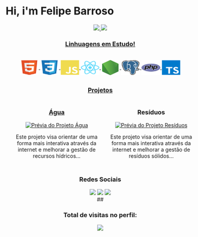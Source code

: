 # Hi, i'm Felipe Barroso


<div align="center">
  <a href="https://github.com/InterFBS">
  <img height="167em" src="https://github-readme-stats.vercel.app/api?username=InterFBS&show_icons=true&theme=midnight-purple&include_all_commits=true&count_private=true"/>
  <img height="167em" src="https://github-readme-stats.vercel.app/api/top-langs/?username=InterFBS&layout=compact&langs_count=7&theme=midnight-purple"/>
<div>

###  Linhuagens em Estudo!    

</div class=langueges>
  <div style="display: inline_block"><br>
  <img align="center" alt="HTML" height="40" width="50" src="https://raw.githubusercontent.com/devicons/devicon/master/icons/html5/html5-original.svg">
  <img align="center" alt="CSS" height="40" width="50" src="https://raw.githubusercontent.com/devicons/devicon/master/icons/css3/css3-original.svg">
  <img align="center" alt="Js" height="40" width="50" src="https://raw.githubusercontent.com/devicons/devicon/master/icons/javascript/javascript-plain.svg">
  <img align="center" alt="React" height="40" width="50" src="https://raw.githubusercontent.com/devicons/devicon/master/icons/react/react-original.svg">
  <img align="center" alt="NodeJs" height="40" width="50" src="https://raw.githubusercontent.com/devicons/devicon/master/icons/nodejs/nodejs-original.svg">
  <img align="center" alt="PostgreSQL" height="40" width="50" src="https://raw.githubusercontent.com/devicons/devicon/master/icons/postgresql/postgresql-original.svg">
  <img align="center" alt="Php" height="40" width="50" src="https://raw.githubusercontent.com/devicons/devicon/master/icons/php/php-original.svg">
  <img align="center" alt="typescript" height="40" width="50" src="https://raw.githubusercontent.com/devicons/devicon/master/icons/typescript/typescript-original.svg">
</div>
  
##

### Projetos

<div style="display: flex; gap: 20px;">
  <div style="flex: 1;">
    <h3>Água</h3>
    <a href="https://agua-eight.vercel.app" target="_blank">
      <img src="https://agua-eight.vercel.app/assets/IntroAgua-C-rbznzd.png" alt="Prévia do Projeto Água" style="width:100%;"/>
    </a>
    <p>Este projeto visa orientar de uma forma mais interativa através da internet e melhorar a gestão de recursos hídricos...</p>
  </div>
  <div style="flex: 1;">
    <h3>Resíduos</h3>
    <a href="https://reciclagem-ten.vercel.app" target="_blank">
      <img src="https://reciclagem-ten.vercel.app/assets/IntroResiduos-V1obG95g.png" alt="Prévia do Projeto Resíduos" style="width:100%;"/>
    </a>
    <p>Este projeto visa orientar de uma forma mais interativa através da internet e melhorar a gestão de resíduos sólidos...</p>
  </div>
</div>



##
  
### Redes Sociais 
<div>
  <a href="https://www.instagram.com/felipebarroso299/" target="_blank"><img src="https://img.shields.io/badge/-Instagram-%23E4405F?style=for-the-badge&logo=instagram&logoColor=white" target="_blank"></a>
  <a href = "mailto:josealmironettto@gmail.com"><img src="https://img.shields.io/badge/-Gmail-%23333?style=for-the-badge&logo=gmail&logoColor=white" target="_blank"></a>
  <a href="https://www.linkedin.com/in/felipe-barroso-b4052021b/"><img src="https://img.shields.io/badge/-LinkedIn-%230077B5?style=for-the-badge&logo=linkedin&logoColor=white" target="_blank"></a> 
</div>
##
  
  <h3><p align="center">Total de visitas no perfil:</p>
<p align="center">
    <img alingn="center" src="https://profile-counter.glitch.me/InterFBS/count.svg"/>
</p>
